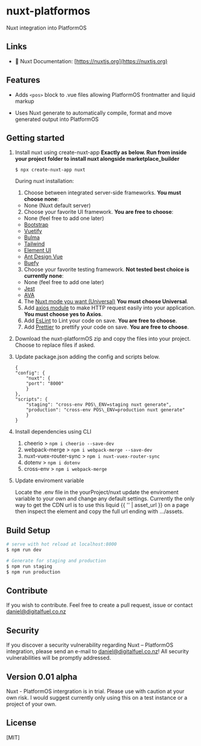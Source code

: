 # nuxt-platformos
Nuxt integration into PlatformOS

## Links

- 📘 Nuxt Documentation: [https://nuxtjs.org](https://nuxtjs.org)

## Features

- Adds `<pos>` block to .vue files allowing PlatformOS frontmatter and liquid markup

- Uses Nuxt generate to automatically compile, format and move generated output into PlatformOS

## Getting started

1. Install nuxt using create-nuxt-app **Exactly as below. Run from inside your project folder to install nuxt alongside marketplace_builder**  

    ```
    $ npx create-nuxt-app nuxt
    ```

   During nuxt installation:
   1. Choose between integrated server-side frameworks. **You must choose none**:
   - None (Nuxt default server)
   2. Choose your favorite UI framework. **You are free to choose**:
   - None (feel free to add one later)
   - [Bootstrap](https://github.com/bootstrap-vue/bootstrap-vue)
   - [Vuetify](https://github.com/vuetifyjs/vuetify)
   - [Bulma](https://github.com/jgthms/bulma)
   - [Tailwind](https://github.com/tailwindcss/tailwindcss)
   - [Element UI](https://github.com/ElemeFE/element)
   - [Ant Design Vue](https://github.com/vueComponent/ant-design-vue)
   - [Buefy](https://buefy.github.io/)
   3. Choose your favorite testing framework. **Not tested best choice is currently none**:
   - None (feel free to add one later)
   - [Jest](https://github.com/facebook/jest)
   - [AVA](https://github.com/avajs/ava)
   4. The [Nuxt mode you want (](https://nuxtjs.org/guide/release-notes#better-spa-experience)[Universal](https://nuxtjs.org/guide/release-notes#better-spa-experience)[)](https://nuxtjs.org/guide/release-notes#better-spa-experience) **You must choose Universal**.
   5. Add [axios module](https://github.com/nuxt-community/axios-module) to make HTTP request easily into your application. **You must choose yes to Axios**.
   6. Add [EsLint](https://eslint.org/) to Lint your code on save. **You are free to choose**.
   7. Add [Prettier](https://prettier.io/) to prettify your code on save. **You are free to choose**.
   
2. Download the nuxt-platformOS zip and copy the files into your project. Choose to replace files if asked.
3. Update package.json adding the config and scripts below.

    ```
    {
    "config": {
        "nuxt": {
        "port": "8000"
        }
    },
    "scripts": {
        "staging": "cross-env POS\_ENV=staging nuxt generate",
        "production": "cross-env POS\_ENV=production nuxt generate"
        }
    }
    ```

4. Install dependencies using CLI
   1. cheerio > `npm i cheerio --save-dev `
   2. webpack-merge > `npm i webpack-merge --save-dev `
   3. nuxt-vuex-router-sync > `npm i nuxt-vuex-router-sync`
   4. dotenv > `npm i dotenv`
   5. cross-env > `npm i webpack-merge`

5. Update enviroment variable
   
   Locate the .env file in the yourProject/nuxt update the enviroment variable to your own and change any default settings. Currently the only way to get the CDN url is to use this liquid {{ '' | asset_url }} on a page then inspect the element and copy the full url ending with .../assets.

## Build Setup

``` bash
# serve with hot reload at localhost:8000
$ npm run dev

# Generate for staging and production
$ npm run staging
$ npm run production
```

## Contribute

If you wish to contribute. Feel free to create a pull request, issue or contact daniel@digitalfuel.co.nz

## Security

If you discover a security vulnerability regarding Nuxt – PlatformOS integration, please send an e-mail to daniel@digitalfuel.co.nz! All security vulnerabilities will be promptly addressed.

## Version 0.01 alpha

Nuxt - PlatformOS intergration is in trial. Please use with caution at your own risk. I would suggest currently only using this on a test instance or a project of your own.

## License

[MIT]

